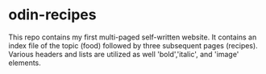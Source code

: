 # odin-recipes
This repo contains my first multi-paged self-written website. It contains an index file of the topic (food) followed by three subsequent pages (recipes). Various headers and lists are utilized as well 'bold','italic', and 'image' elements. 
